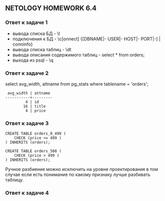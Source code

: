 ## NETOLOGY HOMEWORK 6.4

### Ответ к задаче 1

* вывода списка БД - \l
* подключения к БД - \c[onnect] {[DBNAME|- USER|- HOST|- PORT|-] | conninfo}
* вывода списка таблиц - \dt
* вывода описания содержимого таблиц - select * from orders;
* выхода из psql - \q

### Ответ к задаче 2

select avg_width, attname from pg_stats where tablename = 'orders';  
```
 avg_width | attname   
-----------+---------  
         4 | id  
        16 | title  
         4 | price  
```

### Ответ к задаче 3
```
CREATE TABLE orders_0_499 (
    CHECK (price <= 499 )
) INHERITS (orders);

CREATE TABLE orders_500 (
    CHECK (price > 499 )
) INHERITS (orders);
```
Ручное разбиение можно исключить на уровне проектирования в том случае если есть понимание по какому признаку лучше разбивать таблицу.

### Ответ к задаче 4

